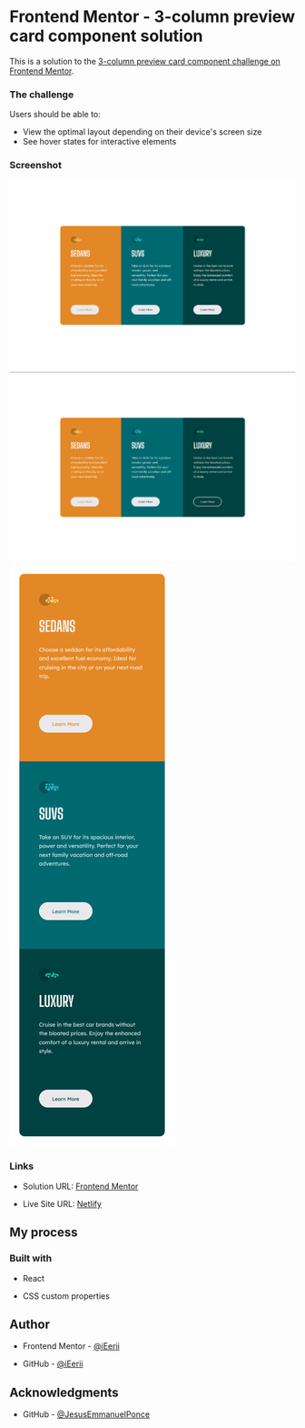 # Frontend Mentor - 3-column preview card component solution

This is a solution to the [3-column preview card component challenge on Frontend Mentor](https://www.frontendmentor.io/challenges/3column-preview-card-component-pH92eAR2-). 

### The challenge

Users should be able to:

- View the optimal layout depending on their device's screen size
- See hover states for interactive elements

### Screenshot

![desktop-desing](screenshots/ss_3_desktop-desing.png)
![active-state](screenshots/ss_1_active-state.png)
![mobile-desing](screenshots/ss_2_mobile-desing.png)

### Links

- Solution URL: [Frontend Mentor](https://www.frontendmentor.io/challenges/3column-preview-card-component-pH92eAR2-/hub)

- Live Site URL: [Netlify](https://3_columns_react.netlify.app/)

## My process

### Built with

- React 

- CSS custom properties
  
## Author

- Frontend Mentor - [@iEerii](https://www.frontendmentor.io/profile/iEerii)

- GitHub - [@iEerii](https://github.com/iEerii)

## Acknowledgments

- GitHub - [@JesusEmmanuelPonce](https://github.com/JesusEmmanuelPonce)